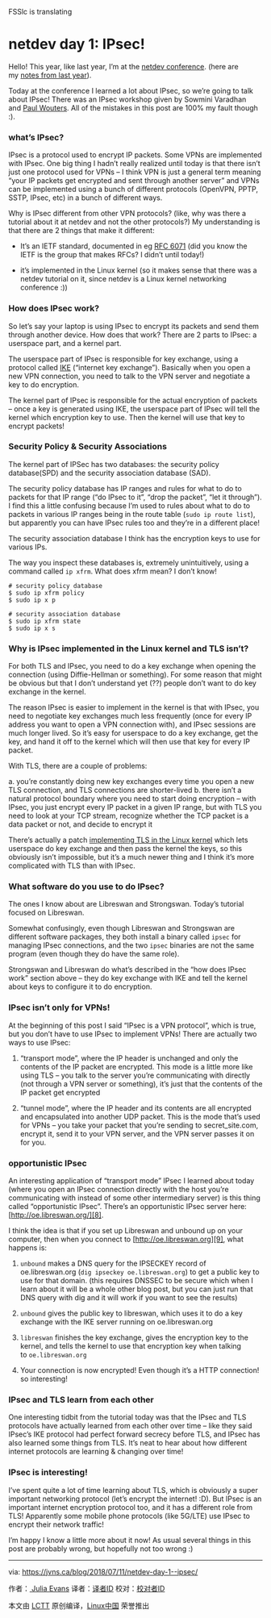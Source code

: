 
FSSlc is translating

netdev day 1: IPsec!
============================================================

Hello! This year, like last year, I’m at the [netdev conference][3]. (here are my [notes from last year][4]).

Today at the conference I learned a lot about IPsec, so we’re going to talk about IPsec! There was an IPsec workshop given by Sowmini Varadhan and [Paul Wouters][5]. All of the mistakes in this post are 100% my fault though :).

### what’s IPsec?

IPsec is a protocol used to encrypt IP packets. Some VPNs are implemented with IPsec. One big thing I hadn’t really realized until today is that there isn’t just one protocol used for VPNs – I think VPN is just a general term meaning “your IP packets get encrypted and sent through another server” and VPNs can be implemented using a bunch of different protocols (OpenVPN, PPTP, SSTP, IPsec, etc) in a bunch of different ways.

Why is IPsec different from other VPN protocols? (like, why was there a tutorial about it at netdev and not the other protocols?) My understanding is that there are 2 things that make it different:

*   It’s an IETF standard, documented in eg [RFC 6071][1] (did you know the IETF is the group that makes RFCs? I didn’t until today!)

*   it’s implemented in the Linux kernel (so it makes sense that there was a netdev tutorial on it, since netdev is a Linux kernel networking conference :))

### How does IPsec work?

So let’s say your laptop is using IPsec to encrypt its packets and send them through another device. How does that work? There are 2 parts to IPsec: a userspace part, and a kernel part.

The userspace part of IPsec is responsible for key exchange, using a protocol called [IKE][6] (“internet key exchange”). Basically when you open a new VPN connection, you need to talk to the VPN server and negotiate a key to do encryption.

The kernel part of IPsec is responsible for the actual encryption of packets – once a key is generated using IKE, the userspace part of IPsec will tell the kernel which encryption key to use. Then the kernel will use that key to encrypt packets!

### Security Policy & Security Associations

The kernel part of IPSec has two databases: the security policy database(SPD) and the security association database (SAD).

The security policy database has IP ranges and rules for what to do to packets for that IP range (“do IPsec to it”, “drop the packet”, “let it through”). I find this a little confusing because I’m used to rules about what to do to packets in various IP ranges being in the route table (`sudo ip route list`), but apparently you can have IPsec rules too and they’re in a different place!

The security association database I think has the encryption keys to use for various IPs.

The way you inspect these databases is, extremely unintuitively, using a command called `ip xfrm`. What does xfrm mean? I don’t know!

```
# security policy database
$ sudo ip xfrm policy
$ sudo ip x p

# security association database
$ sudo ip xfrm state
$ sudo ip x s

```

### Why is IPsec implemented in the Linux kernel and TLS isn’t?

For both TLS and IPsec, you need to do a key exchange when opening the connection (using Diffie-Hellman or something). For some reason that might be obvious but that I don’t understand yet (??) people don’t want to do key exchange in the kernel.

The reason IPsec is easier to implement in the kernel is that with IPsec, you need to negotiate key exchanges much less frequently (once for every IP address you want to open a VPN connection with), and IPsec sessions are much longer lived. So it’s easy for userspace to do a key exchange, get the key, and hand it off to the kernel which will then use that key for every IP packet.

With TLS, there are a couple of problems:

a. you’re constantly doing new key exchanges every time you open a new TLS connection, and TLS connections are shorter-lived b. there isn’t a natural protocol boundary where you need to start doing encryption – with IPsec, you just encrypt every IP packet in a given IP range, but with TLS you need to look at your TCP stream, recognize whether the TCP packet is a data packet or not, and decide to encrypt it

There’s actually a patch [implementing TLS in the Linux kernel][7] which lets userspace do key exchange and then pass the kernel the keys, so this obviously isn’t impossible, but it’s a much newer thing and I think it’s more complicated with TLS than with IPsec.

### What software do you use to do IPsec?

The ones I know about are Libreswan and Strongswan. Today’s tutorial focused on Libreswan.

Somewhat confusingly, even though Libreswan and Strongswan are different software packages, they both install a binary called `ipsec` for managing IPsec connections, and the two `ipsec` binaries are not the same program (even though they do have the same role).

Strongswan and Libreswan do what’s described in the “how does IPsec work” section above – they do key exchange with IKE and tell the kernel about keys to configure it to do encryption.

### IPsec isn’t only for VPNs!

At the beginning of this post I said “IPsec is a VPN protocol”, which is true, but you don’t have to use IPsec to implement VPNs! There are actually two ways to use IPsec:

1.  “transport mode”, where the IP header is unchanged and only the contents of the IP packet are encrypted. This mode is a little more like using TLS – you talk to the server you’re communicating with directly (not through a VPN server or something), it’s just that the contents of the IP packet get encrypted

2.  “tunnel mode”, where the IP header and its contents are all encrypted and encapsulated into another UDP packet. This is the mode that’s used for VPNs – you take your packet that you’re sending to secret_site.com, encrypt it, send it to your VPN server, and the VPN server passes it on for you.

### opportunistic IPsec

An interesting application of “transport mode” IPsec I learned about today (where you open an IPsec connection directly with the host you’re communicating with instead of some other intermediary server) is this thing called “opportunistic IPsec”. There’s an opportunistic IPsec server here:[http://oe.libreswan.org/][8].

I think the idea is that if you set up Libreswan and unbound up on your computer, then when you connect to [http://oe.libreswan.org][9], what happens is:

1.  `unbound` makes a DNS query for the IPSECKEY record of oe.libreswan.org (`dig ipseckey oe.libreswan.org`) to get a public key to use for that domain. (this requires DNSSEC to be secure which when I learn about it will be a whole other blog post, but you can just run that DNS query with dig and it will work if you want to see the results)

2.  `unbound` gives the public key to libreswan, which uses it to do a key exchange with the IKE server running on oe.libreswan.org

3.  `libreswan` finishes the key exchange, gives the encryption key to the kernel, and tells the kernel to use that encryption key when talking to `oe.libreswan.org`

4.  Your connection is now encrypted! Even though it’s a HTTP connection! so interesting!

### IPsec and TLS learn from each other

One interesting tidbit from the tutorial today was that the IPsec and TLS protocols have actually learned from each other over time – like they said IPsec’s IKE protocol had perfect forward secrecy before TLS, and IPsec has also learned some things from TLS. It’s neat to hear about how different internet protocols are learning & changing over time!

### IPsec is interesting!

I’ve spent quite a lot of time learning about TLS, which is obviously a super important networking protocol (let’s encrypt the internet! :D). But IPsec is an important internet encryption protocol too, and it has a different role from TLS! Apparently some mobile phone protocols (like 5G/LTE) use IPsec to encrypt their network traffic!

I’m happy I know a little more about it now! As usual several things in this post are probably wrong, but hopefully not too wrong :)

--------------------------------------------------------------------------------

via: https://jvns.ca/blog/2018/07/11/netdev-day-1--ipsec/

作者：[ Julia Evans][a]
译者：[译者ID](https://github.com/译者ID)
校对：[校对者ID](https://github.com/校对者ID)

本文由 [LCTT](https://github.com/LCTT/TranslateProject) 原创编译，[Linux中国](https://linux.cn/) 荣誉推出

[a]:https://jvns.ca/about
[1]:https://tools.ietf.org/html/rfc6071
[2]:https://jvns.ca/categories/netdev
[3]:https://www.netdevconf.org/0x12/
[4]:https://jvns.ca/categories/netdev/
[5]:https://nohats.ca/
[6]:https://en.wikipedia.org/wiki/Internet_Key_Exchange
[7]:https://blog.filippo.io/playing-with-kernel-tls-in-linux-4-13-and-go/
[8]:http://oe.libreswan.org/
[9]:http://oe.libreswan.org/
